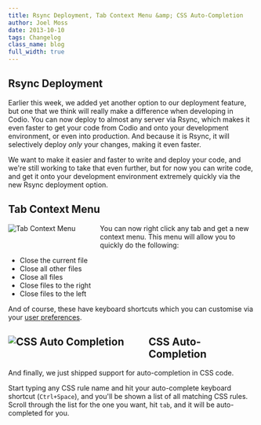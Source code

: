 ```yaml
---
title: Rsync Deployment, Tab Context Menu &amp; CSS Auto-Completion
author: Joel Moss
date: 2013-10-10
tags: Changelog
class_name: blog
full_width: true
---
```


## Rsync Deployment

Earlier this week, we added yet another option to our deployment feature, but one that we think will really make a difference when developing in Codio. You can now deploy to almost any server via Rsync, which makes it even faster to get your code from Codio and onto your development environment, or even into production. And because it is Rsync, it will selectively deploy *only* your changes, making it even faster.

We want to make it easier and faster to write and deploy your code, and we're still working to take that even further, but for now you can write code, and get it onto your development environment extremely quickly via the new Rsync deployment option.

## Tab Context Menu

![Tab Context Menu](blog/tab-context-menu.png) You can now right click any tab and get a new context menu. This menu will allow you to quickly do the following:

- Close the current file
- Close all other files
- Close all files
- Close files to the right
- Close files to the left

And of course, these have keyboard shortcuts which you can customise via your [user preferences](https://codio.com/s/docs/settings-prefs/codio-prefs/).

## ![CSS Auto Completion](blog/css-auto-complete.png) CSS Auto-Completion

And finally, we just shipped support for auto-completion in CSS code.

Start typing any CSS rule name and hit your auto-complete keyboard shortcut (`Ctrl+Space`), and you'll be shown a list of all matching CSS rules. Scroll through the list for the one you want, hit `tab`, and it will be auto-completed for you.


<style>
  img[alt="Tab Context Menu"],
  img[alt="CSS Auto Completion"] {
    float:left;
    margin-right:50px;
    margin-bottom:20px;
  }
</style>
